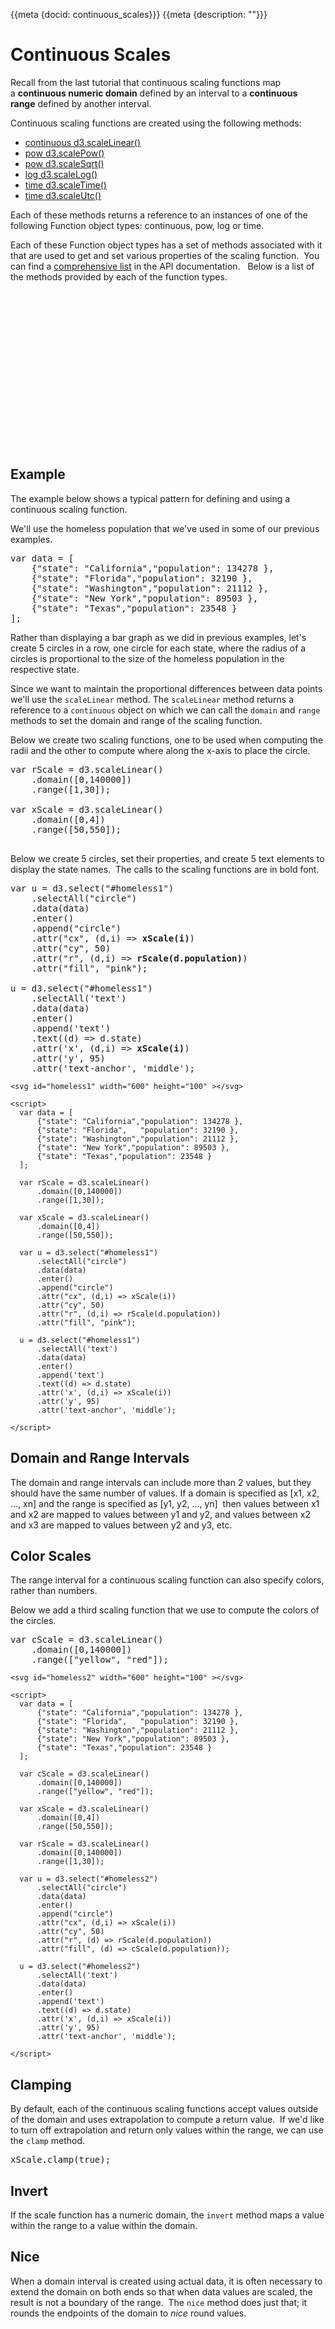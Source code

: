{{meta {docid: continuous_scales}}}
{{meta {description: ""}}}

<script src="https://d3js.org/d3.v4.min.js"></script>

# Continuous Scales

Recall from the last tutorial that continuous scaling functions map a **continuous numeric domain** defined by an interval to a **continuous range** defined by another interval.

Continuous scaling functions are created using the following methods:

+ [continuous d3.scaleLinear()](https://github.com/d3/d3-scale/blob/master/README.md#linear-scales)
+ [pow d3.scalePow()](https://github.com/d3/d3-scale/blob/master/README.md#power-scales)
+ [pow d3.scaleSqrt()](https://github.com/d3/d3-scale/blob/master/README.md#scaleSqrt)
+ [log d3.scaleLog()](https://github.com/d3/d3-scale/blob/master/README.md#log-scales)
+ [time d3.scaleTime()](https://github.com/d3/d3-scale/blob/master/README.md#scaleTime)
+ [time d3.scaleUtc()](https://github.com/d3/d3-scale/blob/master/README.md#scaleUtc)

Each of these methods returns a reference to an instances of one of the following Function object types: continuous, pow, log or time.

Each of these Function object types has a set of methods associated with it that are used to get and set various properties of the scaling function.  You can find a [comprehensive list](https://github.com/d3/d3/blob/master/API.md#continuous-scales) in the API documentation.   Below is a list of the methods provided by each of the function types.

<div>
  <svg id="methodList" width="600" height="300"></svg>
</div>

<script>
var methodNames = [
  "invert",
  "domain",
  "range",
  "rangeRound",
  "clamp",
  "interpolate",
  "ticks",
  "tickFormat",
  "nice",
  "copy",
  "exponent",
  "base"];

var columns = ["methods", "continuous", "pow", "log", "time"];

var contMethods = [0,1,2,3,4,5,6,7,8,9];
var powMethods = [0,1,2,3,4,5,6,7,8,9,10];
var logMethods = [0,1,2,3,4,5,6,7,8,9,11];
var timeMethods = [0,1,2,3,4,5,6,7,8,9];

  var yScale = d3.scaleLinear()
    .domain([0,11])
    .range([40,280]);

  d3.select("#methodList")
     .selectAll("g")
     .data(columns)
     .enter()
     .append("g")
     .attr("id", (d) => d);

  d3.select("#" + columns[0])
      .selectAll("text")
      .data(methodNames)
      .enter()
      .append("text")
      .attr("x", 100)
      .attr("y", (d,i) => yScale(i))
      .text((d) => d)
      .attr('text-anchor', 'end');

function drawCircles(colNum, data, cx) {
  var u = d3.select("#" + columns[colNum]);

  u.append("text")
      .attr("x", cx)
      .attr("y", 20)
      .attr('text-anchor', 'middle')
      .text(columns[colNum]);

  u.selectAll("circle")
      .data(data)
      .enter()
      .append("circle")
      .attr("cx", cx)
      .attr("cy", (d) => yScale(d))
      .attr("r", 8)
      .attr("fill", "pink");
}

drawCircles(1, contMethods, 150);
drawCircles(2, powMethods, 220);
drawCircles(3, logMethods, 290);
drawCircles(4, timeMethods, 360);

</script>

## Example

The example below shows a typical pattern for defining and using a continuous scaling function.

We'll use the homeless population that we've used in some of our previous examples.
<pre>
var data = [
    {"state": "California","population": 134278 },
    {"state": "Florida","population": 32190 },
    {"state": "Washington","population": 21112 },
    {"state": "New York","population": 89503 },
    {"state": "Texas","population": 23548 }
];
</pre>

Rather than displaying a bar graph as we did in previous examples, let's create 5 circles in a row, one circle for each state, where the radius of a circles is proportional to the size of the homeless population in the respective state.

Since we want to maintain the proportional differences between data points we'll use the `scaleLinear` method. The `scaleLinear` method returns a reference to a `continuous` object on which we can call the `domain` and `range` methods to set the domain and range of the scaling function.

Below we create two scaling functions, one to be used when computing the radii and the other to compute where along the x-axis to place the circle.
<pre>
var rScale = d3.scaleLinear()
    .domain([0,140000])
    .range([1,30]);

var xScale = d3.scaleLinear()
    .domain([0,4])
    .range([50,550]);
    </pre>

Below we create 5 circles, set their properties, and create 5 text elements to display the state names.  The calls to the scaling functions are in bold font.

<pre>
var u = d3.select("#homeless1")
    .selectAll("circle")
    .data(data)
    .enter()
    .append("circle")
    .attr("cx", (d,i) =&gt; <strong>xScale(i)</strong>)
    .attr("cy", 50)
    .attr("r", (d,i) =&gt; <strong>rScale(d.population)</strong>)
    .attr("fill", "pink");

u = d3.select("#homeless1")
    .selectAll('text')
    .data(data)
    .enter()
    .append('text')
    .text((d) =&gt; d.state)
    .attr('x', (d,i) =&gt; <strong>xScale(i)</strong>)
    .attr('y', 95)
    .attr('text-anchor', 'middle');
</pre>

``` {cm: active}
<svg id="homeless1" width="600" height="100" ></svg>

<script>
  var data = [
      {"state": "California","population": 134278 },
      {"state": "Florida",   "population": 32190 },
      {"state": "Washington","population": 21112 },
      {"state": "New York","population": 89503 },
      {"state": "Texas","population": 23548 }
  ];

  var rScale = d3.scaleLinear()
      .domain([0,140000])
      .range([1,30]);

  var xScale = d3.scaleLinear()
      .domain([0,4])
      .range([50,550]);

  var u = d3.select("#homeless1")
      .selectAll("circle")
      .data(data)
      .enter()
      .append("circle")
      .attr("cx", (d,i) => xScale(i))
      .attr("cy", 50)
      .attr("r", (d,i) => rScale(d.population))
      .attr("fill", "pink");

  u = d3.select("#homeless1")
      .selectAll('text')
      .data(data)
      .enter()
      .append('text')
      .text((d) => d.state)
      .attr('x', (d,i) => xScale(i))
      .attr('y', 95)
      .attr('text-anchor', 'middle');

</script>
```

## Domain and Range Intervals

The domain and range intervals can include more than 2 values, but they should have the same number of values. If a domain is specified as [x1, x2, ..., xn] and the range is specified as [y1, y2, ..., yn]  then values between x1 and x2 are mapped to values between y1 and y2, and values between x2 and x3 are mapped to values between y2 and y3, etc.

## Color Scales

The range interval for a continuous scaling function can also specify colors, rather than numbers.

Below we add a third scaling function that we use to compute the colors of the circles.
<pre>
var cScale = d3.scaleLinear()
    .domain([0,140000])
    .range(["yellow", "red"]);
</pre>

```
<svg id="homeless2" width="600" height="100" ></svg>

<script>
  var data = [
      {"state": "California","population": 134278 },
      {"state": "Florida",   "population": 32190 },
      {"state": "Washington","population": 21112 },
      {"state": "New York","population": 89503 },
      {"state": "Texas","population": 23548 }
  ];
  
  var cScale = d3.scaleLinear()
      .domain([0,140000])
      .range(["yellow", "red"]);
      
  var xScale = d3.scaleLinear()
      .domain([0,4])
      .range([50,550]);
      
  var rScale = d3.scaleLinear()
      .domain([0,140000])
      .range([1,30]);

  var u = d3.select("#homeless2")
      .selectAll("circle")
      .data(data)
      .enter()
      .append("circle")
      .attr("cx", (d,i) => xScale(i))
      .attr("cy", 50)
      .attr("r", (d) => rScale(d.population))
      .attr("fill", (d) => cScale(d.population));

  u = d3.select("#homeless2")
      .selectAll('text')
      .data(data)
      .enter()
      .append('text')
      .text((d) => d.state)
      .attr('x', (d,i) => xScale(i))
      .attr('y', 95)
      .attr('text-anchor', 'middle');

</script>
```

## Clamping

By default, each of the continuous scaling functions accept values outside of the domain and uses extrapolation to compute a return value.  If we'd like to turn off extrapolation and return only values within the range, we can use the `clamp` method.

<pre>
xScale.clamp(true);
</pre>

## Invert

If the scale function has a numeric domain, the `invert` method maps a value within the range to a value within the domain.

## Nice

When a domain interval is created using actual data, it is often necessary to extend the domain on both ends so that when data values are scaled, the result is not a boundary of the range.  The `nice` method does just that; it rounds the endpoints of the domain to *nice* round values.
